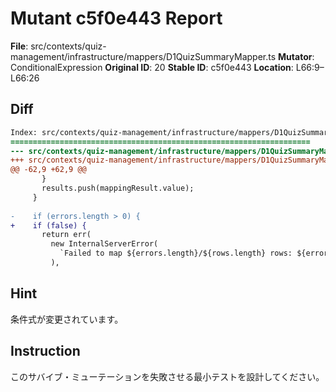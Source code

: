 # Mutant c5f0e443 Report

**File**: src/contexts/quiz-management/infrastructure/mappers/D1QuizSummaryMapper.ts
**Mutator**: ConditionalExpression
**Original ID**: 20
**Stable ID**: c5f0e443
**Location**: L66:9–L66:26

## Diff

```diff
Index: src/contexts/quiz-management/infrastructure/mappers/D1QuizSummaryMapper.ts
===================================================================
--- src/contexts/quiz-management/infrastructure/mappers/D1QuizSummaryMapper.ts	original
+++ src/contexts/quiz-management/infrastructure/mappers/D1QuizSummaryMapper.ts	mutated #20
@@ -62,9 +62,9 @@
       }
       results.push(mappingResult.value);
     }
 
-    if (errors.length > 0) {
+    if (false) {
       return err(
         new InternalServerError(
           `Failed to map ${errors.length}/${rows.length} rows: ${errors.map((e) => e.message).join("; ")}`,
         ),
```

## Hint

条件式が変更されています。

## Instruction

このサバイブ・ミューテーションを失敗させる最小テストを設計してください。